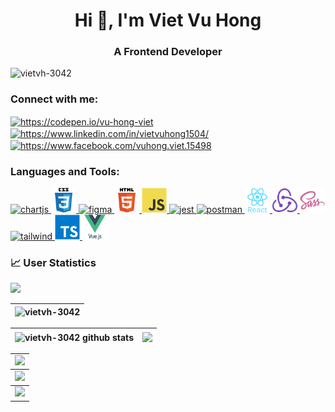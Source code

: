 <h1 align="center">Hi 👋, I'm Viet Vu Hong</h1>
<h3 align="center">A Frontend Developer</h3>

<p align="left"> <img src="https://komarev.com/ghpvc/?username=vietvh-3042&label=Profile%20views&color=0e75b6&style=flat" alt="vietvh-3042" /> </p>

<h3 align="left">Connect with me:</h3>
<p align="left">
<a href="https://codepen.io/https://codepen.io/vu-hong-viet" target="blank"><img align="center" src="https://raw.githubusercontent.com/rahuldkjain/github-profile-readme-generator/master/src/images/icons/Social/codepen.svg" alt="https://codepen.io/vu-hong-viet" height="30" width="40" /></a>
<a href="https://linkedin.com/in/https://www.linkedin.com/in/vietvuhong1504/" target="blank"><img align="center" src="https://raw.githubusercontent.com/rahuldkjain/github-profile-readme-generator/master/src/images/icons/Social/linked-in-alt.svg" alt="https://www.linkedin.com/in/vietvuhong1504/" height="30" width="40" /></a>
<a href="https://fb.com/https://www.facebook.com/vuhong.viet.15498" target="blank"><img align="center" src="https://raw.githubusercontent.com/rahuldkjain/github-profile-readme-generator/master/src/images/icons/Social/facebook.svg" alt="https://www.facebook.com/vuhong.viet.15498" height="30" width="40" /></a>
</p>

<h3 align="left">Languages and Tools:</h3>
<p align="left"> <a href="https://www.chartjs.org" target="_blank" rel="noreferrer"> <img src="https://www.chartjs.org/media/logo-title.svg" alt="chartjs" width="40" height="40"/> </a> <a href="https://www.w3schools.com/css/" target="_blank" rel="noreferrer"> <img src="https://raw.githubusercontent.com/devicons/devicon/master/icons/css3/css3-original-wordmark.svg" alt="css3" width="40" height="40"/> </a> <a href="https://www.figma.com/" target="_blank" rel="noreferrer"> <img src="https://www.vectorlogo.zone/logos/figma/figma-icon.svg" alt="figma" width="40" height="40"/> </a> <a href="https://www.w3.org/html/" target="_blank" rel="noreferrer"> <img src="https://raw.githubusercontent.com/devicons/devicon/master/icons/html5/html5-original-wordmark.svg" alt="html5" width="40" height="40"/> </a> <a href="https://developer.mozilla.org/en-US/docs/Web/JavaScript" target="_blank" rel="noreferrer"> <img src="https://raw.githubusercontent.com/devicons/devicon/master/icons/javascript/javascript-original.svg" alt="javascript" width="40" height="40"/> </a> <a href="https://jestjs.io" target="_blank" rel="noreferrer"> <img src="https://www.vectorlogo.zone/logos/jestjsio/jestjsio-icon.svg" alt="jest" width="40" height="40"/> </a> <a href="https://postman.com" target="_blank" rel="noreferrer"> <img src="https://www.vectorlogo.zone/logos/getpostman/getpostman-icon.svg" alt="postman" width="40" height="40"/> </a> <a href="https://reactjs.org/" target="_blank" rel="noreferrer"> <img src="https://raw.githubusercontent.com/devicons/devicon/master/icons/react/react-original-wordmark.svg" alt="react" width="40" height="40"/> </a> <a href="https://redux.js.org" target="_blank" rel="noreferrer"> <img src="https://raw.githubusercontent.com/devicons/devicon/master/icons/redux/redux-original.svg" alt="redux" width="40" height="40"/> </a> <a href="https://sass-lang.com" target="_blank" rel="noreferrer"> <img src="https://raw.githubusercontent.com/devicons/devicon/master/icons/sass/sass-original.svg" alt="sass" width="40" height="40"/> </a> <a href="https://tailwindcss.com/" target="_blank" rel="noreferrer"> <img src="https://www.vectorlogo.zone/logos/tailwindcss/tailwindcss-icon.svg" alt="tailwind" width="40" height="40"/> </a> <a href="https://www.typescriptlang.org/" target="_blank" rel="noreferrer"> <img src="https://raw.githubusercontent.com/devicons/devicon/master/icons/typescript/typescript-original.svg" alt="typescript" width="40" height="40"/> </a> <a href="https://vuejs.org/" target="_blank" rel="noreferrer"> <img src="https://raw.githubusercontent.com/devicons/devicon/master/icons/vuejs/vuejs-original-wordmark.svg" alt="vuejs" width="40" height="40"/> </a> </p>

### 📈 User Statistics
<img src="https://user-images.githubusercontent.com/73097560/115834477-dbab4500-a447-11eb-908a-139a6edaec5c.gif">

| <img src="https://github-profile-trophy-tau-liard.vercel.app/?username=vietvh-3042" alt="vietvh-3042" /> |
| ------------- |

| <img align="center" src="https://github-readme-stats-beta-inky-12.vercel.app/api?username=vietvh-3042&show_icons=true&include_all_commits=true&theme=buefy&hide_border=true" alt="vietvh-3042 github stats" /> | <img align="center" src="https://github-readme-stats-beta-inky-12.vercel.app/api/top-langs/?username=vietvh-3042&layout=compact&theme=buefy&hide_border=true" /> |
| ------------- | ------------- |


<table>
  <tbody>
    <tr>
      <td>
        <a href="https://github-readme-streak-stats.herokuapp.com/?user=vietvh-3042">
          <img width="705" src="https://github-readme-streak-stats.herokuapp.com/?user=vietvh-3042&bg_color=30,e96443,904e95&title_color=fff&text_color=fff&theme=radical&hide_border=true">
        </a>
      </td>
    </tr>
  </tbody>
  <tbody>
    <tr>
      <td>
        <a href="https://github-profile-summary-cards.vercel.app/api/cards/profile-details?username=vietvh-3042">
          <img width="715" src="https://github-profile-summary-cards.vercel.app/api/cards/profile-details?username=vietvh-3042&theme=dracula"/>
        </a>
      </td>
    </tr>
  </tbody>
  <tbody>
    <tr>
      <td>
        <a href="https://github-readme-activity-graph.vercel.app/graph?username=vietvh-3042">
          <img width="705" src="https://github-readme-activity-graph.vercel.app/graph?username=vietvh-3042&theme=dracula">
        </a>
      </td>
    </tr>
  </tbody>
</table>

